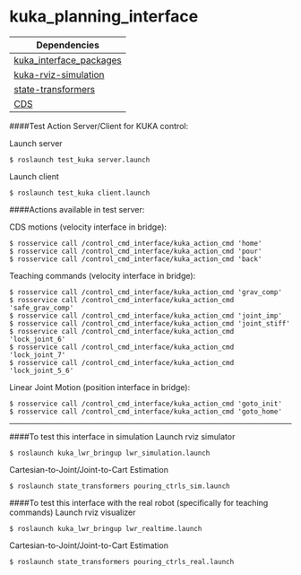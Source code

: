 # kuka_planning_interface

| Dependencies  |
| ------------- |
| [kuka_interface_packages](https://github.com/nbfigueroa/kuka_interface_packages)    |
| [kuka-rviz-simulation](https://github.com/epfl-lasa/kuka-rviz-simulation)           |
| [state-transformers](https://github.com/epfl-lasa/state-transformers) |
| [CDS](https://github.com/epfl-lasa/coupled-dynamical-systems) |

####Test Action Server/Client for KUKA control:

Launch server
```
$ roslaunch test_kuka server.launch
```

Launch client
```
$ roslaunch test_kuka client.launch
```

####Actions available in test server:

CDS motions (velocity interface in bridge):
```
$ rosservice call /control_cmd_interface/kuka_action_cmd 'home'
$ rosservice call /control_cmd_interface/kuka_action_cmd 'pour'
$ rosservice call /control_cmd_interface/kuka_action_cmd 'back'
```

Teaching commands (velocity interface in bridge):
```
$ rosservice call /control_cmd_interface/kuka_action_cmd 'grav_comp'
$ rosservice call /control_cmd_interface/kuka_action_cmd 'safe_grav_comp'
$ rosservice call /control_cmd_interface/kuka_action_cmd 'joint_imp'
$ rosservice call /control_cmd_interface/kuka_action_cmd 'joint_stiff'
$ rosservice call /control_cmd_interface/kuka_action_cmd 'lock_joint_6'
$ rosservice call /control_cmd_interface/kuka_action_cmd 'lock_joint_7'
$ rosservice call /control_cmd_interface/kuka_action_cmd 'lock_joint_5_6'

```

Linear Joint Motion (position interface in bridge):
```
$ rosservice call /control_cmd_interface/kuka_action_cmd 'goto_init'
$ rosservice call /control_cmd_interface/kuka_action_cmd 'goto_home'
```

---
####To test this interface in simulation
Launch rviz simulator 
```
$ roslaunch kuka_lwr_bringup lwr_simulation.launch
```
Cartesian-to-Joint/Joint-to-Cart Estimation
```
$ roslaunch state_transformers pouring_ctrls_sim.launch
```

####To test this interface with the real robot (specifically for teaching commands)
Launch rviz visualizer 
```
$ roslaunch kuka_lwr_bringup lwr_realtime.launch
```
Cartesian-to-Joint/Joint-to-Cart Estimation
```
$ roslaunch state_transformers pouring_ctrls_real.launch
```
